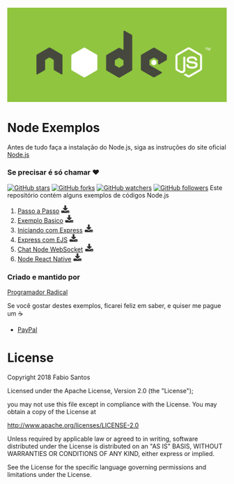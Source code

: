 ![image](images/nodejs_logo_green.jpg)

# Node Exemplos

Antes de tudo faça a instalação do Node.js, siga as instruções do site oficial
[Node.js](https://nodejs.org/en)

### Se precisar é só chamar :heart:

[![GitHub stars](https://img.shields.io/github/stars/programadornatal/node_exemplos.svg?style=social&label=Star)](https://github.com/programadornatal/node_exemplos) [![GitHub forks](https://img.shields.io/github/forks/programadornatal/node_exemplos.svg?style=social&label=Fork)](https://github.com/programadornatal/node_exemplos/fork) [![GitHub watchers](https://img.shields.io/github/watchers/programadornatal/node_exemplos.svg?style=social&label=Watch)](https://github.com/programadornatal/node_exemplos) [![GitHub followers](https://img.shields.io/github/followers/programadornatal.svg?style=social&label=Follow)](https://github.com/programadornatal/node_exemplos) Este repositório contém alguns exemplos de códigos Node.js

1.  [Passo a Passo](/passoapasso) [![download](images/download.png)](https://kinolien.github.com/gitzip/?download=https://github.com/programadornatal/node_exemplos/tree/master/passoapasso)
1.  [Exemplo Basico](/olamundo_node) [![download](images/download.png)](https://kinolien.github.com/gitzip/?download=https://github.com/programadornatal/node_exemplos/tree/master/olamundo_node)
1.  [Iniciando com Express](/iniciandocomexpress) [![download](images/download.png)](https://kinolien.github.com/gitzip/?download=https://github.com/programadornatal/node_exemplos/tree/master/iniciandocomexpress)
1.  [Express com EJS](/expresscomejs) [![download](images/download.png)](https://kinolien.github.com/gitzip/?download=https://github.com/programadornatal/node_exemplos/tree/master/expresscomejs)
1.  [Chat Node WebSocket](/chatnode_websocket) [![download](images/download.png)](https://kinolien.github.com/gitzip/?download=https://github.com/programadornatal/node_exemplos/tree/master/chatnode_websocket)
1.  [Node React Native](/node_reactive_native) [![download](images/download.png)](https://kinolien.github.com/gitzip/?download=https://github.com/programadornatal/node_exemplos/tree/master/node_reactive_native)

### Criado e mantido por

[Programador Radical](https://github.com/programadornatal)

Se você gostar destes exemplos, ficarei feliz em saber, e quiser me pague um :coffee:

 - [PayPal](https://paypal.me/programadorradical)

# License

Copyright 2018 Fabio Santos

Licensed under the Apache License, Version 2.0 (the "License");

you may not use this file except in compliance with the License.
You may obtain a copy of the License at

 http://www.apache.org/licenses/LICENSE-2.0


Unless required by applicable law or agreed to in writing, software
distributed under the License is distributed on an "AS IS" BASIS,
WITHOUT WARRANTIES OR CONDITIONS OF ANY KIND, either express or implied.

See the License for the specific language governing permissions and limitations under the License.

